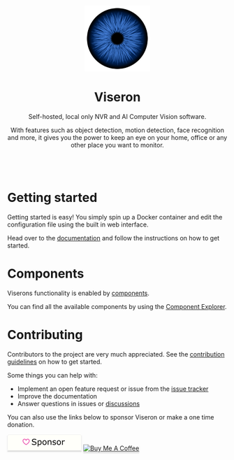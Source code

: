<div align="center">
    <a href="https://github.com/roflcoopter/viseron">
        <img width="150" height="150" src="docs/static/img/viseron-logo.svg">
    </a>
    <br>
    <h1>Viseron</h1>
    <p>
        Self-hosted, local only NVR and AI Computer Vision software.
    </p>
    <p>
        With features such as object detection, motion detection, face recognition and more, it gives you the power to keep an eye on your home, office or any other place you want to monitor.
    </p>
    <h1></h1>
    <br>
</div>

# Getting started

Getting started is easy! You simply spin up a Docker container and edit the configuration file using the built in web interface.

Head over to the [documentation](https://viseron.netlify.app) and follow the instructions on how to get started.

# Components

Viserons functionality is enabled by [components](https://viseron.netlify.app/docs/documentation/configuration#components).

You can find all the available components by using the [Component Explorer](https://viseron.netlify.app/components-explorer/).

# Contributing

Contributors to the project are very much appreciated.
See the [contribution guidelines](docs/CONTRIBUTING.md) on how to get started.

Some things you can help with:

- Implement an open feature request or issue from the [issue tracker](https://github.com/roflcoopter/viseron/issues)
- Improve the documentation
- Answer questions in issues or [discussions](https://github.com/roflcoopter/viseron/discussions)

You can also use the links below to sponsor Viseron or make a one time donation.

<a href="https://github.com/sponsors/roflcoopter" target="_blank"><img src="docs/static/img/sponsor_button.png" alt="Sponsor" style="height: 37px !important;width: 170px !important;box-shadow: 0px 3px 2px 0px rgba(190, 190, 190, 0.5) !important;-webkit-box-shadow: 0px 3px 2px 0px rgba(190, 190, 190, 0.5)" ></a>
<a href="https://www.buymeacoffee.com/roflcoopter" target="_blank"><img src="https://www.buymeacoffee.com/assets/img/custom_images/orange_img.png" alt="Buy Me A Coffee" style="height: 41px !important;width: 174px !important;box-shadow: 0px 3px 2px 0px rgba(190, 190, 190, 0.5) !important;-webkit-box-shadow: 0px 3px 2px 0px rgba(190, 190, 190, 0.5) !important;" ></a>

